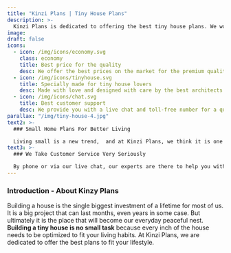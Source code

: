 ```yaml
---
title: "Kinzi Plans | Tiny House Plans"
description: >-
  Kinzi Plans is dedicated to offering the best tiny house plans. We work with the best architects for your specific needs. For those  who wants to live more with less space! 
image: 
draft: false
icons:
  - icon: /img/icons/economy.svg
    class: economy
    title: Best price for the quality
    desc: We offer the best prices on the market for the premium quality of plans we provide. 
  - icon: /img/icons/tinyhouse.svg
    title: Specially made for tiny house lovers
    desc: Made with love and designed with care by the best architects out there.
  - icon: /img/icons/chat.svg
    title: Best customer support
    desc: We provide you with a live chat and toll-free number for a quick answer to your questions.
parallax: "/img/tiny-house-4.jpg"
text2: >-
  ### Small Home Plans For Better Living

  Living small is a new trend,  and at Kinzi Plans, we think it is one that needs to last. It is hard not to realize what kind of impact human beings had on our planet and its ecosystems In the last decades. Our influence is growing more every year and it’s not on the positive side of the spectrum. At Kinzi Plans, we think that living tiny is not just a trend; it is a mindset.
text3: >-
  ### We Take Customer Service Very Seriously

  By phone or via our live chat, our experts are there to help you with all your questions. We provide support from 8 am to 6 pm Eastern time (GMT -5). You can also email us here at : support@kinziplans.com
---
```

### Introduction - About Kinzy Plans

Building a house is the single biggest investment of a lifetime for most of us. It is a big project that can last months, even years in some case. But ultimately it is the place that will become our everyday peaceful nest. **Building a tiny house is no small task** because every inch of the house needs to be optimized to fit your living habits. At Kinzi Plans, we are dedicated to offer the best plans to fit your lifestyle.